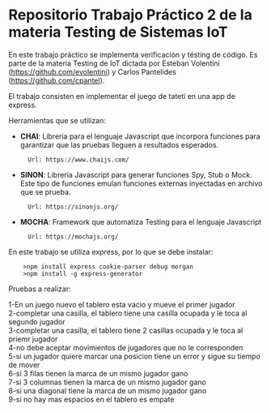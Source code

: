 # Repositorio Trabajo Práctico 2 de la materia Testing de Sistemas IoT


En este trabajo práctico se implementa verificación y tésting de código. Es parte de la materia Testing de IoT dictada por Esteban Volentini (https://github.com/evolentini) y Carlos Pantelides (https://github.com/cpantel).

El trabajo consisten en implementar el juego de tateti en una app de express.


Herramientas que se utilizan:

* <strong>CHAI</strong>: Libreria para el lenguaje Javascript que incorpora funciones para garantizar que las pruebas lleguen a resultados esperados.

        Url: https://www.chaijs.com/

* <strong>SINON</strong>: Libreria Javascript para generar funciones Spy, Stub o Mock. Este tipo de funciones emulan funciones externas inyectadas en archivo que se prueba.

        Url: https://sinonjs.org/      

* <strong>MOCHA</strong>: Framework que automatiza Testing para el lenguaje Javascript

        Url: https://mochajs.org/


En este trabajo se utiliza express, por lo que se debe instalar:

        >npm install express cookie-parser debug morgan
        >npm install -g express-generator



Pruebas a realizar:

1-En un juego nuevo el tablero esta vacio y mueve el primer jugador \
2-completar una casilla, el tablero tiene una casilla ocupada y le toca al segundo jugador \
3-completar una casilla, el tablero tiene 2 casillas ocupada y le toca al priemr jugador\
4-no debe aceptar movimientos de jugadores que no le corresponden \
5-si un jugador quiere marcar una posicion tiene un error y sigue su tiempo de mover \
6-si 3 filas tienen la marca de un mismo jugador gano \
7-si 3 columnas tienen la marca de un mismo jugador gano\
8-si una diagonal tiene la marca de un mismo jugador gano\
9-si no hay mas espacios en el tablero es empate
